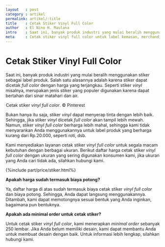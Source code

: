 ```yaml
---
layout   : post
category : artikel
permalink: artikel/:title
title    : Cetak Stiker Vinyl Full Color
author   : El Nino H. Maulana
intro    : Saat ini, banyak produk industri yang mulai beralih menggunakan stiker sebagai label produk. Salah satu alasannya adalah karena stiker dapat dicetak <em>full color</em> dengan harga yang terjangkau.
meta     : Cetak stiker vinyl full color untuk label kemasan, merchandise, dsb.
---
```


# Cetak Stiker Vinyl Full Color

Saat ini, banyak produk industri yang mulai beralih menggunakan stiker sebagai label produk. Salah satu alasannya adalah karena stiker dapat dicetak *full color* dengan harga yang terjangkau. Seperti stiker *vinyl* misalnya, merupakan jenis stiker yang populer digunakan karena dapat bertahan dari sinar matahari dan air.

<img src="data:image/png;base64,R0lGODlhAQABAAD/ACwAAAAAAQABAAACADs=" data-src="https://cdn-images-1.medium.com/max/720/1*Z-awm21ymBp5kfaDb-L6-g.jpeg" alt="Cetak Stiker Vinyl Full Color" title="Cetak Stiker Vinyl Full Color"><span class="img-caption">Cetak stiker <em>vinyl full color</em>. &copy; Pinterest</span>

Bukan hanya itu saja, stiker *vinyl* dapat menyerap tinta dengan lebih baik. Sehingga, jika stiker *vinyl* dicetak *full color* akan tampil lebih mewah. Namun, stiker *vinyl full color* berharga lebih mahal, sehingga kami tidak menyarankan Anda menggunakannya untuk label produk yang berharga kurang dari Rp.20.000, seperti roti, dsb.

Kami menyediakan layanan cetak stiker *vinyl full color* untuk segala macam kebutuhan dengan berbagai ukuran. Berikut daftar harga cetak stiker *vinyl full color* dengan ukuran yang sering digunakan konsumen kami, jika ukuran yang Anda cari tidak ada, silahkan hubungi kami.

{%include part/price/stiker.html%}

<p class="shame-clear"><strong>Apakah harga sudah termasuk biaya potong?</strong></p>

Ya, daftar harga di atas sudah termasuk biaya cetak stiker *vinyl full color* dan biaya potong. Sehingga, Anda dapat langsung menggunakannya. Ditambah, kami dapat memotongnya sesuai bentuk yang Anda inginkan, bagaimana pun bentuknya.

**Apakah ada minimal order untuk cetak stiker?**

Untuk cetak stiker *vinyl full color*, kami menerapkan *minimal order* sebanyak 250 lembar. Jika Anda belum memiliki desain, kami dapat membantu Anda untuk membuat desain dengan baik. Untuk informasi lebih lengkap, silahkan hubungi kami.
